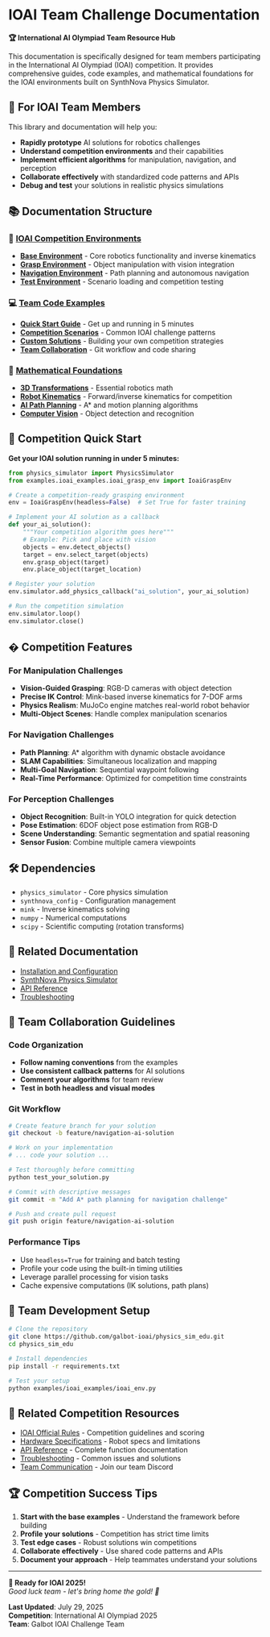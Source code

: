 # IOAI Team Challenge Documentation

**🏆 International AI Olympiad Team Resource Hub**

This documentation is specifically designed for team members participating in the International AI Olympiad (IOAI) competition. It provides comprehensive guides, code examples, and mathematical foundations for the IOAI environments built on SynthNova Physics Simulator.

## 🎯 For IOAI Team Members

This library and documentation will help you:
- **Rapidly prototype** AI solutions for robotics challenges
- **Understand competition environments** and their capabilities
- **Implement efficient algorithms** for manipulation, navigation, and perception
- **Collaborate effectively** with standardized code patterns and APIs
- **Debug and test** your solutions in realistic physics simulations

## 📚 Documentation Structure

### 🤖 [IOAI Competition Environments](./ioai_examples/)
- **[Base Environment](IOAI%20Environment.md)** - Core robotics functionality and inverse kinematics
- **[Grasp Environment](IOAI%20Grasp%20Environment.md)** - Object manipulation with vision integration
- **[Navigation Environment](IOAI%20Navigation%20Environment.md)** - Path planning and autonomous navigation
- **[Test Environment](IOAI%20Test%20Environment.md)** - Scenario loading and competition testing

### 💻 [Team Code Examples](./code_examples/)
- **[Quick Start Guide](./code_examples/basic_usage.md)** - Get up and running in 5 minutes
- **[Competition Scenarios](./code_examples/advanced_scenarios.md)** - Common IOAI challenge patterns
- **[Custom Solutions](./code_examples/custom_environments.md)** - Building your own competition strategies
- **[Team Collaboration](Team%20Workflow.md)** - Git workflow and code sharing

### 🧮 [Mathematical Foundations](./mathematical_foundations/)
- **[3D Transformations](coordinate_transformations.md)** - Essential robotics math
- **[Robot Kinematics](kinematics.md)** - Forward/inverse kinematics for competition
- **[AI Path Planning](./mathematical_foundations/path_planning.md)** - A* and motion planning algorithms
- **[Computer Vision](./mathematical_foundations/vision_processing.md)** - Object detection and recognition

## 🚀 Competition Quick Start

**Get your IOAI solution running in under 5 minutes:**

```python
from physics_simulator import PhysicsSimulator
from examples.ioai_examples.ioai_grasp_env import IoaiGraspEnv

# Create a competition-ready grasping environment
env = IoaiGraspEnv(headless=False)  # Set True for faster training

# Implement your AI solution as a callback
def your_ai_solution():
    """Your competition algorithm goes here"""
    # Example: Pick and place with vision
    objects = env.detect_objects()
    target = env.select_target(objects)
    env.grasp_object(target)
    env.place_object(target_location)

# Register your solution
env.simulator.add_physics_callback("ai_solution", your_ai_solution)

# Run the competition simulation
env.simulator.loop()
env.simulator.close()
```

## � Competition Features

### For Manipulation Challenges
- **Vision-Guided Grasping**: RGB-D cameras with object detection
- **Precise IK Control**: Mink-based inverse kinematics for 7-DOF arms
- **Physics Realism**: MuJoCo engine matches real-world robot behavior
- **Multi-Object Scenes**: Handle complex manipulation scenarios

### For Navigation Challenges  
- **Path Planning**: A* algorithm with dynamic obstacle avoidance
- **SLAM Capabilities**: Simultaneous localization and mapping
- **Multi-Goal Navigation**: Sequential waypoint following
- **Real-Time Performance**: Optimized for competition time constraints

### For Perception Challenges
- **Object Recognition**: Built-in YOLO integration for quick detection
- **Pose Estimation**: 6DOF object pose estimation from RGB-D
- **Scene Understanding**: Semantic segmentation and spatial reasoning
- **Sensor Fusion**: Combine multiple camera viewpoints

## 🛠️ Dependencies

- `physics_simulator` - Core physics simulation
- `synthnova_config` - Configuration management
- `mink` - Inverse kinematics solving
- `numpy` - Numerical computations
- `scipy` - Scientific computing (rotation transforms)

## 📖 Related Documentation

- [Installation and Configuration](../docs/installation_and_configuration.md)
- [SynthNova Physics Simulator](../docs/overview.md)
- [API Reference](../docs/api.md)
- [Troubleshooting](../docs/troubleshooting.md)

## 🤝 Team Collaboration Guidelines

### Code Organization
- **Follow naming conventions** from the examples
- **Use consistent callback patterns** for AI solutions
- **Comment your algorithms** for team review
- **Test in both headless and visual modes**

### Git Workflow
```bash
# Create feature branch for your solution
git checkout -b feature/navigation-ai-solution

# Work on your implementation
# ... code your solution ...

# Test thoroughly before committing
python test_your_solution.py

# Commit with descriptive messages
git commit -m "Add A* path planning for navigation challenge"

# Push and create pull request
git push origin feature/navigation-ai-solution
```

### Performance Tips
- Use `headless=True` for training and batch testing
- Profile your code using the built-in timing utilities
- Leverage parallel processing for vision tasks
- Cache expensive computations (IK solutions, path plans)

## 🔧 Team Development Setup

```bash
# Clone the repository
git clone https://github.com/galbot-ioai/physics_sim_edu.git
cd physics_sim_edu

# Install dependencies
pip install -r requirements.txt

# Test your setup
python examples/ioai_examples/ioai_env.py
```

## 📖 Related Competition Resources

- [IOAI Official Rules](https://ioai.org/rules) - Competition guidelines and scoring
- [Hardware Specifications](../docs/installation_and_configuration.md) - Robot specs and limitations  
- [API Reference](../docs/api.md) - Complete function documentation
- [Troubleshooting](../docs/troubleshooting.md) - Common issues and solutions
- [Team Communication](https://discord.gg/ioai-team) - Join our team Discord

## 🏆 Competition Success Tips

1. **Start with the base examples** - Understand the framework before building
2. **Profile your solutions** - Competition has strict time limits
3. **Test edge cases** - Robust solutions win competitions
4. **Collaborate effectively** - Use shared code patterns and APIs
5. **Document your approach** - Help teammates understand your solutions

---

**🎯 Ready for IOAI 2025!**  
*Good luck team - let's bring home the gold! 🥇*

**Last Updated**: July 29, 2025  
**Competition**: International AI Olympiad 2025  
**Team**: Galbot IOAI Challenge Team
